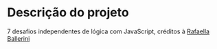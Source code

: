 # Descrição do projeto

7 desafios independentes de lógica com JavaScript, créditos à [Rafaella Ballerini](https://github.com/rafaballerini)